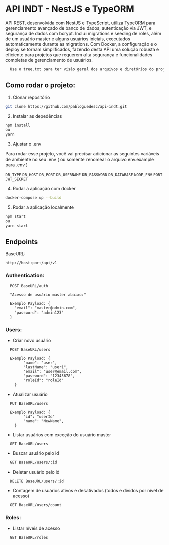 # API INDT - NestJS e TypeORM

API REST, desenvolvida com NestJS e TypeScript, utiliza TypeORM para gerenciamento avançado de banco de dados, autenticação via JWT, e segurança de dados com bcrypt. Inclui migrations e seeding de roles, além de um usuário master e alguns usuários iniciais, executados automaticamente durante as migrations. Com Docker, a configuração e o deploy se tornam simplificados, fazendo desta API uma solução robusta e eficiente para projetos que requerem alta segurança e funcionalidades completas de gerenciamento de usuários.

```bash
  Use o tree.txt para ter visão geral dos arquivos e diretórios do projeto
```

## Como rodar o projeto:

1. Clonar repositório

```bash
git clone https://github.com/pabloguedesc/api-indt.git
```

2. Instalar as depedências

```bash
npm install
ou
yarn
```

3. Ajustar o .env

Para rodar esse projeto, você vai precisar adicionar as seguintes variáveis de ambiente no seu .env ( ou somente renomear o arquivo env.example para .env )

`DB_TYPE`
`DB_HOST`
`DB_PORT`
`DB_USERNAME`
`DB_PASSWORD`
`DB_DATABASE`
`NODE_ENV`
`PORT`
`JWT_SECRET`

4. Rodar a aplicação com docker

```bash
docker-compose up --build
```

5. Rodar a aplicação localmente

```bash
npm start
ou
yarn start
```

## Endpoints

BaseURL:

`http://host:port/api/v1`

### Authentication:

```http
  POST BaseURL/auth

  "Acesso de usuário master abaixo:"

  Exemplo Payload: {
    "email": "master@admin.com",
    "password": "admin123"
  }

```


### Users:

- Criar novo usuário

```http
  POST BaseURL/users

  Exemplo Payload: {
        "name": "user",
        "lastName": "user1",
        "email": "user@email.com",
        "password": "12345678",
        "roleId": "roleId"
    }
```

- Atualizar usuário

```http
  PUT BaseURL/users

  Exemplo Payload: {
        "id": "userId"
        "name": "NewName",
    }
```

- Listar usuários com exceção do usuário master

```http
  GET BaseURL/users
```

- Buscar usuário pelo id

```http
  GET BaseURL/users/:id
```

- Deletar usuário pelo id

```http
  DELETE BaseURL/users/:id
```

- Contagem de usuários ativos e desativados (todos e dividos por nível de acesso)

```http
  GET BaseURL/users/count
```

### Roles:

- Listar níveis de acesso

```http
  GET BaseURL/roles
```
